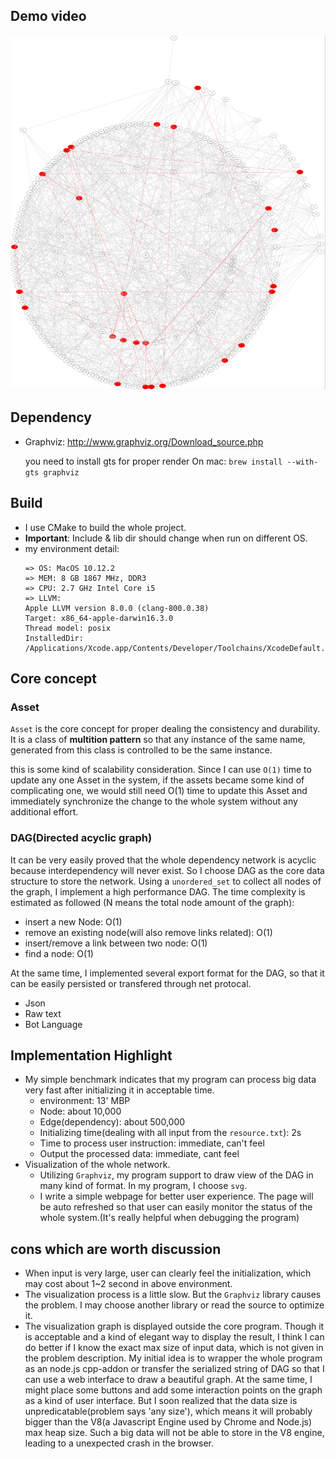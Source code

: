 ## Demo video
[![Demo](https://github.com/tankiJong/asset-managment/raw/develop/showcase.png)](https://youtu.be/9KVF6HpxTrU)

## Dependency
* Graphviz: http://www.graphviz.org/Download_source.php

  you need to install gts for proper render
  On mac: `brew install --with-gts graphviz`
## Build
* I use CMake to build the whole project.
* **Important**: Include & lib dir should change when run on different OS.
* my environment detail:
  ```
  => OS: MacOS 10.12.2
  => MEM: 8 GB 1867 MHz, DDR3
  => CPU: 2.7 GHz Intel Core i5
  => LLVM:
  Apple LLVM version 8.0.0 (clang-800.0.38)
  Target: x86_64-apple-darwin16.3.0
  Thread model: posix
  InstalledDir: /Applications/Xcode.app/Contents/Developer/Toolchains/XcodeDefault.xctoolchain/usr/bin
  ```
  
## Core concept
### Asset
  
  `Asset` is the core concept for proper dealing the consistency and durability. It is a class of **multition pattern** so that any instance of the same name, generated from this class is controlled to be the same instance.
  
  this is some kind of scalability consideration. Since I can use `O(1)` time to update any one Asset in the system, if the assets became some kind of complicating one, we would still need O(1) time to update this Asset and immediately synchronize the change to the whole system without any additional effort. 
### DAG(Directed acyclic graph)
  
  It can be very easily proved that the whole dependency network is acyclic because interdependency will never exist. So I choose DAG as the core data structure to store the network. Using a `unordered_set` to collect all nodes of the graph, I implement a high performance DAG. The time complexity is estimated as followed (N means the total node amount of the graph):
  - insert a new Node: O(1)
  - remove an existing node(will also remove links related): O(1)
  - insert/remove a link between two node: O(1)
  - find a node: O(1)
  
  At the same time, I implemented several export format for the DAG, so that it can be easily persisted or transfered through net protocal.
  
  - Json
  - Raw text
  - Bot Language
  
## Implementation Highlight
  - My simple benchmark indicates that my program can process big data very fast after initializing it in acceptable time. 
    * environment: 13' MBP
    * Node: about 10,000
    * Edge(dependency): about 500,000
    * Initializing time(dealing with all input from the `resource.txt`): 2s
    * Time to process user instruction: immediate, can't feel
    * Output the processed data: immediate, cant feel
  - Visualization of the whole network.
    * Utilizing `Graphviz`, my program support to draw view of the DAG in many kind of format. In my program, I choose `svg`.
    * I write a simple webpage for better user experience. The page will be auto refreshed so that user can easily monitor the status of the whole system.(It's really helpful when debugging the program)
 
## cons which are worth discussion
   - When input is very large, user can clearly feel the initialization, which may cost about 1~2 second in above environment.
   - The visualization process is a little slow. But the `Graphviz` library causes the problem. I may choose another library or read the source to optimize it.
   - The visualization graph is displayed outside the core program. Though it is acceptable and a kind of elegant way to display the result, I think I can do better if I know the exact max size of input data, which is not given in the problem description. My initial idea is to wrapper the whole program as an node.js cpp-addon or transfer the serialized string of DAG so that I can use a web interface to draw a beautiful graph. At the same time, I might place some buttons and add some interaction points on the graph as a kind of user interface. But I soon realized that the data size is unpredicatable(problem says 'any size'), which means it will probably bigger than the V8(a Javascript Engine used by Chrome and Node.js) max heap size. Such a big data will not be able to store in the V8 engine, leading to a unexpected crash in the browser.